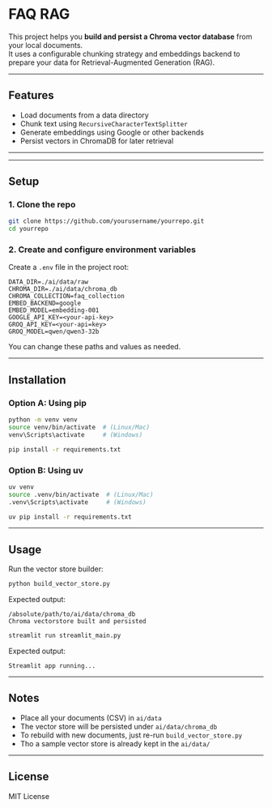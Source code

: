 # FAQ RAG

This project helps you **build and persist a Chroma vector database** from your local documents.  
It uses a configurable chunking strategy and embeddings backend to prepare your data for Retrieval-Augmented Generation (RAG).

---

## Features
- Load documents from a data directory
- Chunk text using `RecursiveCharacterTextSplitter`
- Generate embeddings using Google or other backends
- Persist vectors in ChromaDB for later retrieval

---

---

## Setup

### 1. Clone the repo
```bash
git clone https://github.com/yourusername/yourrepo.git
cd yourrepo
```

### 2. Create and configure environment variables  
Create a `.env` file in the project root:

```env
DATA_DIR=./ai/data/raw
CHROMA_DIR=./ai/data/chroma_db
CHROMA_COLLECTION=faq_collection
EMBED_BACKEND=google
EMBED_MODEL=embedding-001
GOOGLE_API_KEY=<your-api-key>
GROQ_API_KEY=<your-api=key>
GROQ_MODEL=qwen/qwen3-32b
```

You can change these paths and values as needed.

---

## Installation

### Option A: Using pip
```bash
python -m venv venv
source venv/bin/activate  # (Linux/Mac)
venv\Scripts\activate     # (Windows)

pip install -r requirements.txt
```

### Option B: Using uv
```bash
uv venv
source .venv/bin/activate  # (Linux/Mac)
.venv\Scripts\activate     # (Windows)

uv pip install -r requirements.txt
```

---

## Usage
Run the vector store builder:

```bash
python build_vector_store.py
```

Expected output:
```
/absolute/path/to/ai/data/chroma_db
Chroma vectorstore built and persisted
```
```bash
streamlit run streamlit_main.py
```

Expected output:
```
Streamlit app running...
```

---

## Notes
- Place all your documents (CSV) in `ai/data`
- The vector store will be persisted under `ai/data/chroma_db`
- To rebuild with new documents, just re-run `build_vector_store.py`
- Tho a sample vector store is already kept in the `ai/data/`
---

## License
MIT License
